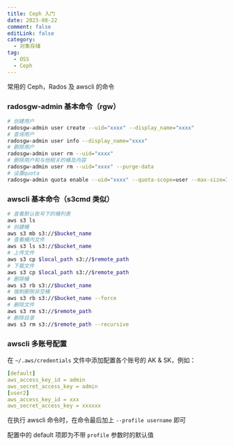 ```yaml
---
title: Ceph 入门
date: 2023-08-22
comment: false
editLink: false
category:
  - 对象存储
tag:
  - OSS
  - Ceph
---
```


常用的 Ceph，Rados 及 awscli 的命令

<!-- more -->

### radosgw-admin 基本命令（rgw）

```bash
# 创建用户
radosgw-admin user create --uid="xxxx" --display_name="xxxx"
# 查询用户
radosgw-admin user info --display_name="xxxx"
# 删除用户
radosgw-admin user rm --uid="xxxx"
# 删除用户和与他相关的桶及内容
radosgw-admin user rm --uid="xxxx" --purge-data
# 设置quota
radosgw-admin quota enable --uid="xxxx" --quota-scope=user --max-size=1073741824
```

### awscli 基本命令（s3cmd 类似）

```bash
# 查看默认账号下的桶列表
aws s3 ls
# 创建桶
aws s3 mb s3://$bucket_name
# 查看桶内文件
aws s3 ls s3://$bucket_name
# 上传文件
aws s3 cp $local_path s3://$remote_path
# 下载文件
aws s3 cp $local_path s3://$remote_path
# 删除桶
aws s3 rb s3://$bucket_name
# 强制删除非空桶
aws s3 rb s3://$bucket_name --force
# 删除文件
aws s3 rm s3://$remote_path
# 删除目录
aws s3 rm s3://$remote_path --recursive
```

### awscli 多账号配置

在 `~/.aws/credentials` 文件中添加配置各个账号的 AK & SK，例如：

```yaml
[default]
aws_access_key_id = admin
aws_secret_access_key = admin
[user2]
aws_access_key_id = xxx
aws_secret_access_key = xxxxxx
```

在执行 awscli 命令时，在命令最后加上 `--profile username` 即可

配置中的 default 项即为不带 `profile` 参数时的默认值